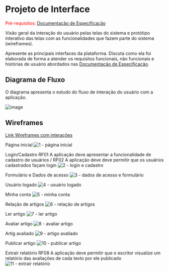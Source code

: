 
# Projeto de Interface

<span style="color:red">Pré-requisitos: <a href="2-Especificação do Projeto.md"> Documentação de Especificação</a></span>

Visão geral da interação do usuário pelas telas do sistema e protótipo interativo das telas com as funcionalidades que fazem parte do sistema (wireframes).

 Apresente as principais interfaces da plataforma. Discuta como ela foi elaborada de forma a atender os requisitos funcionais, não funcionais e histórias de usuário abordados nas <a href="2-Especificação do Projeto.md"> Documentação de Especificação</a>.

## Diagrama de Fluxo

O diagrama apresenta o estudo do fluxo de interação do usuário com a aplicação.

![image](https://github.com/ICEI-PUC-Minas-PMV-ADS/Letra-Independente/assets/111437215/ceba100c-0eee-4220-a08c-5f9d91d0e89b)


## Wireframes

[Link Wireframes com interações](https://www.figma.com/proto/utb1UTIa8wq7tsur8velZx/Untitled?node-id=1-2&scaling=scale-down&page-id=0%3A1&starting-point-node-id=1%3A2)

Página inicial  ![1 - página inicial](https://user-images.githubusercontent.com/114936348/230785621-ff43538d-6071-44bb-bc91-9dc2305dc0d4.jpg)
  
Login/Cadastro  RF01 	A aplicação deve apresentar a funcionalidade de cadastro de usuários / RF02 	A aplicação deve deve permitir que os usuários cadastrados façam login
![2 - login e cadastro](https://user-images.githubusercontent.com/114936348/230785647-650875b4-7690-4d4f-82e6-4a06f49e74fc.jpg)
  
Formulário e Dados de acesso  ![3 - dados de acesso e formulário](https://user-images.githubusercontent.com/114936348/230785648-daac1aea-9cc6-45e4-ad1d-8af47290375c.jpg)
  
Usuário logado  ![4 - usuário logado](https://user-images.githubusercontent.com/114936348/230785966-e2ba255e-902c-46c1-820a-6317053d1c9d.jpg)
  
Minha conta  ![5 - minha conta](https://user-images.githubusercontent.com/114936348/230785650-18f06d54-174d-4655-afaf-a7decb3e7541.jpg)
  
Relação de artigos  ![6 - relação de artigos](https://user-images.githubusercontent.com/114936348/230785651-3fb2e2bb-71e1-4e9f-9e8f-f386916fdb08.jpg)
  
Ler artigo  ![7 - ler artigo](https://user-images.githubusercontent.com/114936348/230785652-c3b255b1-a2ba-44a0-a9bd-dbe5b07a278f.jpg)
  
Avaliar artigo  ![8 - avaliar artigo](https://user-images.githubusercontent.com/114936348/230785654-a14fdf66-8f76-4ca8-9889-9e80dd7dca37.jpg)
  
Artig avaliado  ![9 - artigo avaliado](https://user-images.githubusercontent.com/114936348/230785655-e3db5601-c8e2-4c74-8c90-3f860483f760.jpg)
  
Publicar artigo  ![10 - publicar artigo](https://user-images.githubusercontent.com/114936348/230785656-3433990d-145f-4fa0-8bb8-1a5dcdad373b.jpg)
  
Extrair relatório RF08 	A aplicação deve permitir que o escritor visualize um relatório das avaliações de cada texto por ele publicado
![11 - extrair relatório](https://user-images.githubusercontent.com/114936348/230785658-28450bcc-46fc-489f-981e-d9aa3c319111.jpg)

